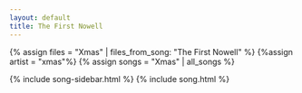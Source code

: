 ```yaml
---
layout: default
title: The First Nowell
---
```


{% assign files = "Xmas" | files_from_song: "The First Nowell" %}
{%assign artist = "xmas"%}
{% assign songs = "Xmas" | all_songs %}

{% include song-sidebar.html %}
{% include song.html %}